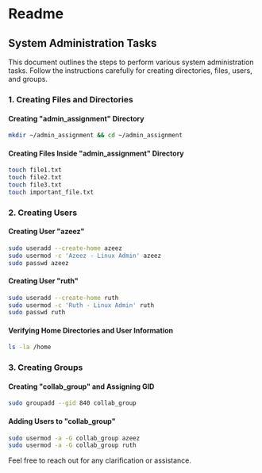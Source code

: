 # Readme

## System Administration Tasks

This document outlines the steps to perform various system administration tasks. Follow the instructions carefully for creating directories, files, users, and groups.

### 1. Creating Files and Directories

#### Creating "admin_assignment" Directory

```bash
mkdir ~/admin_assignment && cd ~/admin_assignment
```

#### Creating Files Inside "admin_assignment" Directory

```bash
touch file1.txt
touch file2.txt
touch file3.txt
touch important_file.txt
```

### 2. Creating Users

#### Creating User "azeez"

```bash
sudo useradd --create-home azeez
sudo usermod -c 'Azeez - Linux Admin' azeez
sudo passwd azeez
```

#### Creating User "ruth"

```bash
sudo useradd --create-home ruth
sudo usermod -c 'Ruth - Linux Admin' ruth
sudo passwd ruth
```

#### Verifying Home Directories and User Information

```bash
ls -la /home
```

### 3. Creating Groups

#### Creating "collab_group" and Assigning GID

```bash
sudo groupadd --gid 840 collab_group
```

#### Adding Users to "collab_group"

```bash
sudo usermod -a -G collab_group azeez
sudo usermod -a -G collab_group ruth
```

Feel free to reach out for any clarification or assistance.
